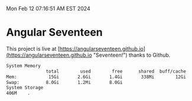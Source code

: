 Mon Feb 12 07:16:51 AM EST 2024

# Angular Seventeen


This project is live at [https://angularseventeen.github.io](https://angularseventeen.github.io "Seventeen!") thanks to Github.

```bash
System Memory
               total        used        free      shared  buff/cache   available
Mem:            15Gi       2.6Gi       1.4Gi       338Mi        12Gi        12Gi
Swap:          8.0Gi       1.2Mi       8.0Gi
System Storage
406M	.
```
